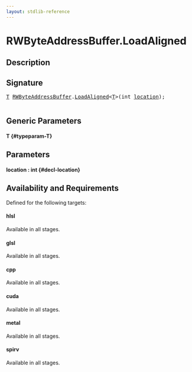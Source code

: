 ```yaml
---
layout: stdlib-reference
---
```


# RWByteAddressBuffer\.LoadAligned

## Description





## Signature 

<pre>
<a href="/stdlib-reference/types/RWByteAddressBuffer/LoadAligned#typeparam-T" class="code_type">T</a> <a href="/stdlib-reference/types/RWByteAddressBuffer/index" class="code_type">RWByteAddressBuffer</a>.<a href="/stdlib-reference/types/RWByteAddressBuffer/LoadAligned">LoadAligned</a>&lt;<a href="/stdlib-reference/types/RWByteAddressBuffer/LoadAligned#typeparam-T" class="code_type">T</a>&gt;(<span class="code_keyword">int</span> <a href="/stdlib-reference/types/RWByteAddressBuffer/LoadAligned#decl-location" class="code_param">location</a>);

</pre>

## Generic Parameters

#### T {#typeparam-T}

## Parameters

#### location  : int {#decl-location}

## Availability and Requirements

Defined for the following targets:

#### hlsl
Available in all stages.

#### glsl
Available in all stages.

#### cpp
Available in all stages.

#### cuda
Available in all stages.

#### metal
Available in all stages.

#### spirv
Available in all stages.



